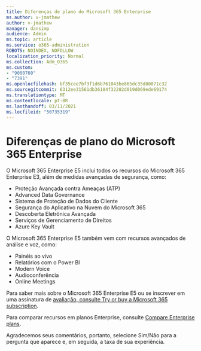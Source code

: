 ```yaml
---
title: Diferenças de plano do Microsoft 365 Enterprise
ms.author: v-jmathew
author: v-jmathew
manager: dansimp
audience: Admin
ms.topic: article
ms.service: o365-administration
ROBOTS: NOINDEX, NOFOLLOW
localization_priority: Normal
ms.collection: Adm_O365
ms.custom:
- "9000760"
- "7391"
ms.openlocfilehash: bf35cee7bf3f1d6b761043be865dc35d80071c32
ms.sourcegitcommit: 6312ee31561db36104f32282d019d069ede69174
ms.translationtype: MT
ms.contentlocale: pt-BR
ms.lasthandoff: 03/11/2021
ms.locfileid: "50735319"
---
```

# <a name="microsoft-365-enterprise-plan-differences"></a>Diferenças de plano do Microsoft 365 Enterprise

O Microsoft 365 Enterprise E5 inclui todos os recursos do Microsoft 365 Enterprise E3, além de medidas avançadas de segurança, como:

- Proteção Avançada contra Ameaças (ATP)
- Advanced Data Governance
- Sistema de Proteção de Dados do Cliente
- Segurança do Aplicativo na Nuvem do Microsoft 365
- Descoberta Eletrônica Avançada
- Serviços de Gerenciamento de Direitos
- Azure Key Vault

O Microsoft 365 Enterprise E5 também vem com recursos avançados de análise e voz, como:

- Painéis ao vivo
- Relatórios com o Power BI
- Modern Voice
- Audioconferência
- Online Meetings

Para saber mais sobre o Microsoft 365 Enterprise E5 ou se inscrever em uma assinatura de [avaliação, consulte Try or buy a Microsoft 365 subscription](https://go.microsoft.com/fwlink/?linkid=2099673).

Para comparar recursos em planos Enterprise, consulte [Compare Enterprise plans](https://go.microsoft.com/fwlink/?linkid=2097200).

Agradecemos seus comentários, portanto, selecione Sim/Não para a pergunta que aparece e, em seguida, a taxa de sua experiência.
